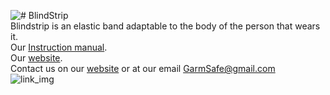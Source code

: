 ![# BlindStrip ](http://garmsafe.altervista.org/aaaaNONCancellare/blindstrip-iloveimg-resized.png)<br />
Blindstrip is an elastic band adaptable to the body of the person that wears it.<br />
Our [Instruction manual](https://docs.google.com/document/d/1VkOn2FhfMh9vZYkf7rrxwTZaai3MLDVbWpsqrVcqhKU/edit?usp=sharing).<br/>
Our [website](http://www.garmsafe.altervista.org/).<br/>
Contact us on our [website](http://garmsafe.altervista.org/pagine/pagina-contatti.php) or at our email GarmSafe@gmail.com<br/>
![link_img](http://garmsafe.altervista.org/aaaaNONCancellare/Logo_Azienda_Definitivo_lungo.png)
